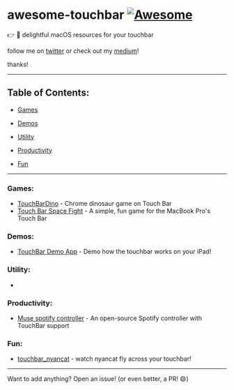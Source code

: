 # awesome-touchbar [![Awesome](https://cdn.rawgit.com/sindresorhus/awesome/d7305f38d29fed78fa85652e3a63e154dd8e8829/media/badge.svg)](https://github.com/zakariaridouh/awesome-touchbar)

:point_right: :star2: delightful macOS resources for your touchbar

follow me on [twitter](https://twitter.com/TheMightyCraken) or check out my [medium](https://medium.com/@ZakRidouh)!

thanks!

---

## Table of Contents:

* [Games](#games)

* [Demos](#demos)

* [Utility](#util)

* [Productivity](#prod)

* [Fun](#fun)

---

### Games:

* [TouchBarDino](https://github.com/yuhuili/TouchBarDino) - Chrome dinosaur game on Touch Bar
* [Touch Bar Space Fight](https://github.com/insidegui/TouchBarSpaceFight) - A simple, fun game for the MacBook Pro's Touch Bar


### Demos:

* [TouchBar Demo App](https://github.com/bikkelbroeders/TouchBarDemoApp) - Demo how the touchbar works on your iPad!


### Utility:
* [ ]()

### Productivity:
* [Muse spotify controller](https://github.com/xzzz9097/Muse) - An open-source Spotify controller with TouchBar support

### Fun:
* [touchbar_nyancat](https://github.com/avatsaev/touchbar_nyancat) - watch nyancat fly across your touchbar!


---

Want to add anything? Open an issue! (or even better, a PR! :smile:)

